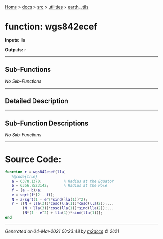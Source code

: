 [Home](../../../index.md) > [docs](../../../docs_index.md) > [src](../../src_index.md) > [utilities](../utilities_index.md) > [earth_utils](earth_utils_index.md)  


# function: wgs842ecef



**Inputs:** lla

**Outputs:** r

 ***

## Sub-Functions

*No Sub-Functions*

 ***

## Detailed Description



 ***

## Sub-Function Descriptions

*No Sub-Functions*

 
 *** 

# Source Code:

 ```matlab 
 function r = wgs842ecef(lla)
    %@code{true}
    a = 6378.1370;          % Radius at the Equator
    b = 6356.7523142;       % Radius at the Pole
    f = (a - b)/a;
    e = sqrt(f*(2 - f));
    N = a/sqrt(1 - e^2*sind(lla(1))^2);
    r = [(N + lla(3))*cosd(lla(1))*cosd(lla(2));...
         (N + lla(3))*cosd(lla(1))*sind(lla(2));...
         (N*(1 - e^2) + lla(3))*sind(lla(1))];
end 
``` 
 
***

*Generated on 04-Mar-2021 00:23:48 by [m2docs](https://github.com/crgnam-research/m2docs) © 2021*
